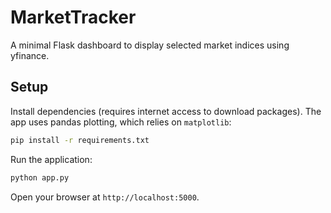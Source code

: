 # MarketTracker

A minimal Flask dashboard to display selected market indices using yfinance.

## Setup

Install dependencies (requires internet access to download packages). The app
uses pandas plotting, which relies on `matplotlib`:

```bash
pip install -r requirements.txt
```

Run the application:

```bash
python app.py
```

Open your browser at `http://localhost:5000`.
